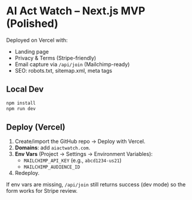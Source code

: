 # AI Act Watch – Next.js MVP (Polished)

Deployed on Vercel with:
- Landing page
- Privacy & Terms (Stripe-friendly)
- Email capture via `/api/join` (Mailchimp-ready)
- SEO: robots.txt, sitemap.xml, meta tags

## Local Dev
```bash
npm install
npm run dev
```

## Deploy (Vercel)
1) Create/import the GitHub repo → Deploy with Vercel.
2) **Domains**: add `aiactwatch.com`.
3) **Env Vars** (Project → Settings → Environment Variables):
   - `MAILCHIMP_API_KEY`  (e.g., `abcd1234-us21`)
   - `MAILCHIMP_AUDIENCE_ID`
4) Redeploy.

If env vars are missing, `/api/join` still returns success (dev mode) so the form works for Stripe review.
